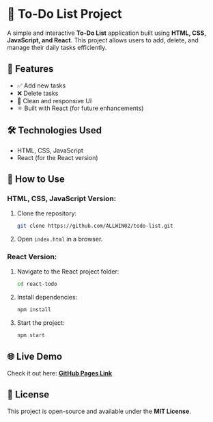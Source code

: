 # 📝 To-Do List Project

A simple and interactive **To-Do List** application built using **HTML, CSS, JavaScript, and React**. This project allows users to add, delete, and manage their daily tasks efficiently.

## 🚀 Features
- ✅ Add new tasks
- ❌ Delete tasks
- 🎨 Clean and responsive UI
- ⚛️ Built with React (for future enhancements)

## 🛠️ Technologies Used
- HTML, CSS, JavaScript
- React (for the React version)

## 📌 How to Use
### HTML, CSS, JavaScript Version:
1. Clone the repository:
   ```sh
   git clone https://github.com/ALLWIN02/todo-list.git
   ```
2. Open `index.html` in a browser.

### React Version:
1. Navigate to the React project folder:
   ```sh
   cd react-todo
   ```
2. Install dependencies:
   ```sh
   npm install
   ```
3. Start the project:
   ```sh
   npm start
   ```

## 🌐 Live Demo
Check it out here: **[GitHub Pages Link](https://ALLWIN02.github.io/todo-list/)**

## 📜 License
This project is open-source and available under the **MIT License**.


